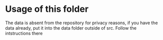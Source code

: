 # Usage of this folder
The data is absent from the repository for privacy reasons, if you have the data already, put it into the data folder outside of src.
Follow the intstructions there